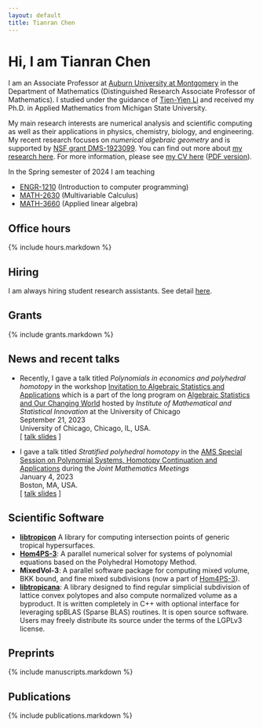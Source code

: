 ```yaml
---
layout: default
title: Tianran Chen
---
```


Hi, I am Tianran Chen
=====================

I am an Associate Professor at [Auburn University at Montgomery](http://www.aum.edu)
in the Department of Mathematics
(Distinguished Research Associate Professor of Mathematics).
I studied under the guidance of [Tien-Yien Li](https://sites.google.com/view/tienyienli)
and received my Ph.D. in Applied Mathematics from Michigan State University.

My main research interests are numerical analysis and scientific computing
as well as their applications in physics, chemistry, biology, and engineering.
My recent research focuses on _numerical algebraic geometry_
and is supported by
[NSF grant DMS-1923099](https://nsf.gov/awardsearch/showAward?AWD_ID=1923099).
You can find out more about [my research here](research/).
For more information, please see [my CV here](cv/) ([PDF version](cv.pdf)).

In the Spring semester of 2024 I am teaching

- [ENGR-1210](teaching/matlab/)    (Introduction to computer programming)
- [MATH-2630](teaching/calc3/)     (Multivariable Calculus)
- [MATH-3660](teaching/applinalg/) (Applied linear algebra)

Office hours
------------

{% include hours.markdown %}
<!-- {% include appointments.markdown %} -->

Hiring
------

I am always hiring student research assistants.
See detail [here](hiring/).

Grants
-------------

{% include grants.markdown %}

News and recent talks
---------------------

- Recently, I gave a talk titled
  _Polynomials in economics and polyhedral homotopy_
  in the workshop
  [Invitation to Algebraic Statistics and Applications](https://www.imsi.institute/activities/invitation-to-algebraic-statistics-and-applications/)
  which is a part of the long program on
  [Algebraic Statistics and Our Changing World](https://www.imsi.institute/activities/algebraic-statistics-and-our-changing-world/)
  hosted by _Institute of Mathematical and Statistical Innovation_
  at the University of Chicago  
  September 21, 2023  
  University of Chicago, Chicago, IL, USA.  
  [ [talk slides](/talks/IMSI2023/) ]

- I gave a talk titled
  _Stratified polyhedral homotopy_
  in the
  [AMS Special Session on Polynomial Systems, Homotopy Continuation and Applications](https://www.jointmathematicsmeetings.org/meetings/national/jmm2023/2270_program_ss95.html)
  during the _Joint Mathematics Meetings_  
  January 4, 2023  
  Boston, MA, USA.  
  [ [talk slides](/talks/JMM2023/) ]

Scientific Software
-------------------

- [__libtropicon__](/tropicon/)
    A library for computing intersection points of generic tropical hypersurfaces.
- [__Hom4PS-3__](http://www.hom4ps3.org):
    A parallel numerical solver for systems of polynomial equations based on the Polyhedral Homotopy Method.
- __MixedVol-3__:
    A parallel software package for computing mixed volume, BKK bound,
    and fine mixed subdivisions (now a part of [Hom4PS-3](http://www.hom4ps3.org)).
- [__libtropicana__](https://github.com/chentianran/libtropicana):
    A library designed to find regular simplicial subdivision of lattice convex polytopes and also compute normalized volume as a byproduct. It is written completely in C++ with optional interface for leveraging spBLAS (Sparse BLAS) routines. It is open source software. Users may freely distribute its source under the terms of the LGPLv3 license.

Preprints
---------

{% include manuscripts.markdown %}

Publications
------------

{% include publications.markdown %}
